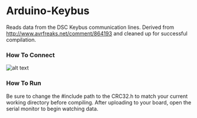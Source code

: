 # Arduino-Keybus
Reads data from the DSC Keybus communication lines. Derived from http://www.avrfreaks.net/comment/864193 and cleaned up for successful compilation.

### How To Connect

![alt text][logo]

[logo]: https://raw.githubusercontent.com/emcniece/Arduino-Keybus/master/connections.png "Connect DSC Keybus to Arduino"

### How To Run
Be sure to change the #include path to the CRC32.h to match your current working directory before compiling. After uploading to your board, open the serial monitor to begin watching data.